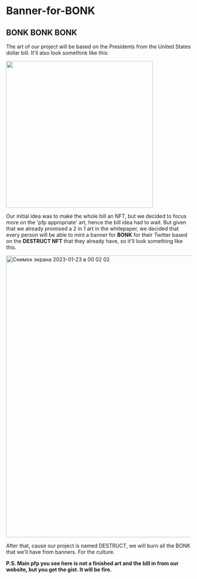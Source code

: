 # Banner-for-BONK
## BONK BONK BONK

The art of our project will be based on the Presidents from the United States dollar bill. It'll also look somethink like this: 

<img src="https://user-images.githubusercontent.com/49865530/213940083-c5a81dcb-c396-4183-a8f4-13f34c0aa006.jpg" width="400" height="400" />

Our initial idea was to make the whole bill an NFT, but we decided to focus more on the 'pfp appropriate' art, hence the bill idea had to wait. But given that we already promised a 2 in 1 art in the whitepaper, we decided that every person will be able to mint a banner for **BONK** for their Twitter based on the **DESTRUCT NFT** that they already have, so it'll look something like this. 

<img width="768" alt="Снимок экрана 2023-01-23 в 00 02 02" src="https://user-images.githubusercontent.com/49865530/213940255-cb6561dc-86a5-4348-8b04-690e8f4b6e4e.png">

After that, cause our project is named DESTRUCT, we will burn all the BONK that we'll have from banners. For the culture. 

**P.S. Main pfp you see here is not a finished art and the bill in from our website, but you get the gist. It will be fire.** 
